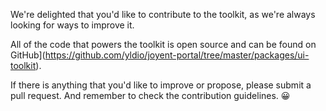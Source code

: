 We're delighted that you'd like to contribute to the toolkit, as we're always looking for ways to improve it.

All of the code that powers the toolkit is open source and can be found on GitHub](https://github.com/yldio/joyent-portal/tree/master/packages/ui-toolkit).

If there is anything that you'd like to improve or propose, please submit a pull request. And remember to check the contribution guidelines. 😀
